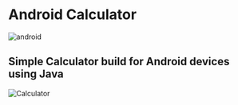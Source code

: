 # Android Calculator 

![android](https://github.com/YoussefAboelwafa/Android_Calculator/assets/96186143/4c224579-0404-435d-add0-68ad7be4d09d)

## Simple Calculator build for Android devices using Java

![Calculator](https://github.com/YoussefAboelwafa/Android_Calculator_App/assets/96186143/07cd3ad1-11fb-467a-aa97-6bcb493c5288)

